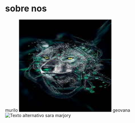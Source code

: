 # sobre nos

murilo
<img src="murilo.jpeg" alt="Texto alternativo" title="murilo" width="300" height="300" />
geovana
<img src="geovana.jpeg" alt="Texto alternativo" title="geovana" width="300" height="300" />
sara
marjory

<!---
ingredientessecretosMMGS/ingredientessecretosMMGS is a ✨ special ✨ repository because its `README.md` (this file) appears on your GitHub profile.
You can click the Preview link to take a look at your changes.
--->
